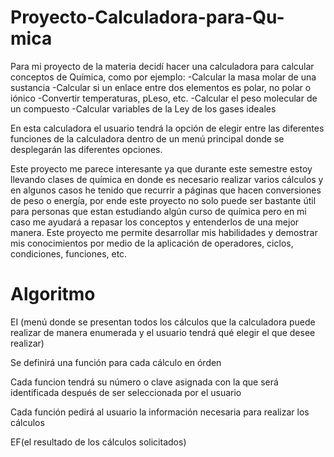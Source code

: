 # Proyecto-Calculadora-para-Qu-mica

Para mi proyecto de la materia decidí hacer una calculadora para calcular conceptos de Química, como por ejemplo: 
-Calcular la masa molar de una sustancia
-Calcular si un enlace entre dos elementos es polar, no polar o iónico
-Convertir temperaturas, pLeso, etc.
-Calcular el peso molecular de un compuesto
-Calcular variables de la Ley de los gases ideales

En esta calculadora el usuario tendrá la opción de elegir entre las diferentes funciones de la calculadora dentro de un menú principal donde se desplegarán las diferentes opciones. 

Este proyecto me parece interesante ya que durante este semestre estoy llevando clases de química en donde es necesario realizar varios cálculos y en algunos casos he tenido que recurrir a páginas que hacen conversiones de peso o energía, por ende este proyecto no solo puede ser bastante útil para personas que estan estudiando algún curso de química pero en mi caso me ayudará a repasar los conceptos y entenderlos de una mejor manera.
Este proyecto me permite desarrollar mis habilidades y demostrar mis conocimientos por medio de la aplicación de operadores, ciclos, condiciones, funciones, etc. 

# Algoritmo

EI (menú donde se presentan todos los cálculos que la calculadora puede realizar de manera enumerada y el usuario tendrá qué elegir el que desee realizar)

Se definirá una función para cada cálculo en órden

Cada funcion tendrá su número o clave asignada con la que será identificada después de ser seleccionada por el usuario

Cada función pedirá al usuario la información necesaria para realizar los cálculos 

EF(el resultado de los cálculos solicitados)

